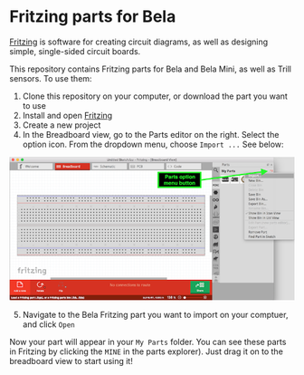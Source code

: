 # Fritzing parts for Bela

[Fritzing](http://fritzing.org) is software for creating circuit diagrams, as well as designing simple, single-sided circuit boards.

This repository contains Fritzing parts for Bela and Bela Mini, as well as Trill sensors. To use them:

1. Clone this repository on your computer, or download the part you want to use
2. Install and open [Fritzing](http://fritzing.org)
3. Create a new project
4. In the Breadboard view, go to the Parts editor on the right. Select the option icon. From the dropdown menu, choose `Import ...` See below:

![Location of Fritzing parts option button](parts_option_button.png)

5. Navigate to the Bela Fritzing part you want to import on your comptuer, and click `Open`

Now your part will appear in your `My Parts` folder. You can see these parts in Fritzing by clicking the `MINE` in the parts explorer). Just drag it on to the breadboard view to start using it!
